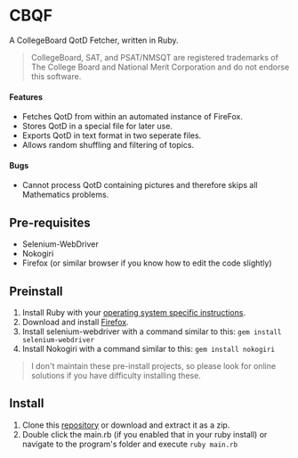 # CBQF
A CollegeBoard QotD Fetcher, written in Ruby.

>CollegeBoard, SAT, and PSAT/NMSQT are registered trademarks of The College Board and National Merit Corporation and do not endorse this software.

#### Features
- Fetches QotD from within an automated instance of FireFox.
- Stores QotD in a special file for later use.
- Exports QotD in text format in two seperate files.
- Allows random shuffling and filtering of topics.

#### Bugs
- Cannot process QotD containing pictures and therefore skips all Mathematics problems.

## Pre-requisites
- Selenium-WebDriver
- Nokogiri
- Firefox (or similar browser if you know how to edit the code slightly)

## Preinstall

1.  Install Ruby with your [operating system specific instructions](https://www.ruby-lang.org/en/documentation/installation/).
2.  Download and install [Firefox](https://www.mozilla.org/en-US/firefox/new/).
3.  Install selenium-webdriver with a command similar to this: `gem install selenium-webdriver`
4.  Install Nokogiri with a command similar to this: `gem install nokogiri`

> I don't maintain these pre-install projects, so please look for online solutions if you have difficulty installing these.

## Install

1.  Clone this [repository](https://help.github.com/articles/cloning-a-repository/) or download and extract it as a zip.
2.  Double click the main.rb (if you enabled that in your ruby install) or navigate to the program's folder and execute `ruby main.rb`
